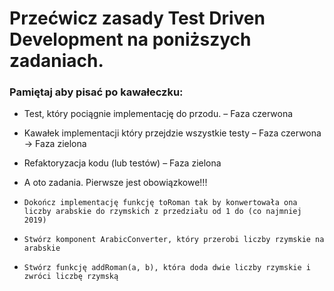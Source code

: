 # Przećwicz zasady Test Driven Development na poniższych zadaniach.

### Pamiętaj aby pisać po kawałeczku:

* Test, który pociągnie implementację do przodu. – Faza czerwona
* Kawałek implementacji który przejdzie wszystkie testy – Faza czerwona -> Faza zielona
* Refaktoryzacja kodu (lub testów) – Faza zielona
* A oto zadania. Pierwsze jest obowiązkowe!!!

* `Dokończ implementację funkcję toRoman tak by konwertowała ona liczby arabskie do rzymskich z przedziału od 1 do (co najmniej 2019)`
* `Stwórz komponent ArabicConverter, który przerobi liczby rzymskie na arabskie`
* `Stwórz funkcję addRoman(a, b), która doda dwie liczby rzymskie i zwróci liczbę rzymską`